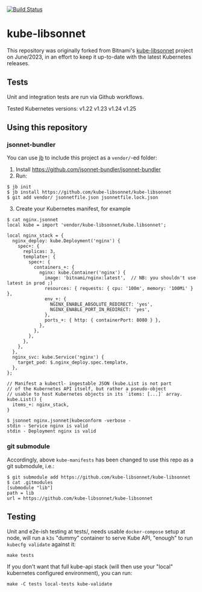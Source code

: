 [![Build Status](https://github.com/kube-libsonnet/kube-libsonnet/actions/workflows/ci.yml/badge.svg)](https://github.com/kube-libsonnet/kube-libsonnet/actions/workflows/ci.yml)

# kube-libsonnet

This repository was originally forked from Bitnami's
[kube-libsonnet](https://github.com/bitnami-labs/kube-libsonnet)
project on June/2023, in an effort to keep it up-to-date with the latest
Kubernetes releases.

## Tests

Unit and integration tests are run via Github workflows.

Tested Kubernetes versions: v1.22 v1.23 v1.24 v1.25

## Using this repository

### jsonnet-bundler

You can use [jb](https://github.com/jsonnet-bundler/jsonnet-bundler)
to include this project as a `vendor/`-ed folder:

1. Install https://github.com/jsonnet-bundler/jsonnet-bundler
2. Run:

```shell
$ jb init
$ jb install https://github.com/kube-libsonnet/kube-libsonnet
$ git add vendor/ jsonnetfile.json jsonnetfile.lock.json
```

3. Create your Kubernetes manifest, for example

```shell
$ cat nginx.jsonnet
local kube = import 'vendor/kube-libsonnet/kube.libsonnet';

local nginx_stack = {
  nginx_deploy: kube.Deployment('nginx') {
    spec+: {
      replicas: 3,
      template+: {
        spec+: {
          containers_+: {
            nginx: kube.Container('nginx') {
              image: 'bitnami/nginx:latest',  // NB: you shouldn't use latest in prod ;)
              resources: { requests: { cpu: '100m', memory: '100Mi' } },
              env_+: {
                NGINX_ENABLE_ABSOLUTE_REDIRECT: 'yes',
                NGINX_ENABLE_PORT_IN_REDIRECT: 'yes',
              },
              ports_+: { http: { containerPort: 8080 } },
            },
          },
        },
      },
    },
  },
  nginx_svc: kube.Service('nginx') {
    target_pod: $.nginx_deploy.spec.template,
  },
};

// Manifest a kubectl- ingestable JSON (kube.List is not part
// of the Kubernetes API itself, but rather a pseudo-object
// usable to host Kubernetes objects in its `items: [...]` array.
kube.List() {
  items_+: nginx_stack,
}

$ jsonnet nginx.jsonnet|kubeconform -verbose -
stdin - Service nginx is valid
stdin - Deployment nginx is valid
```

### git submodule
Accordingly, above `kube-manifests` has been changed to use this repo as
a git submodule, i.e.:

    $ git submodule add https://github.com/kube-libsonnet/kube-libsonnet
    $ cat .gitmodules
    [submodule "lib"]
    path = lib
    url = https://github.com/kube-libsonnet/kube-libsonnet

## Testing

Unit and e2e-ish testing at tests/, needs usable `docker-compose`
setup at node, will run a `k3s` "dummy" container to serve Kube API,
"enough" to run `kubecfg validate` against it:

    make tests

If you don't want that full kube-api stack (will then use your "local"
kubernetes configured environment), you can run:

    make -C tests local-tests kube-validate
